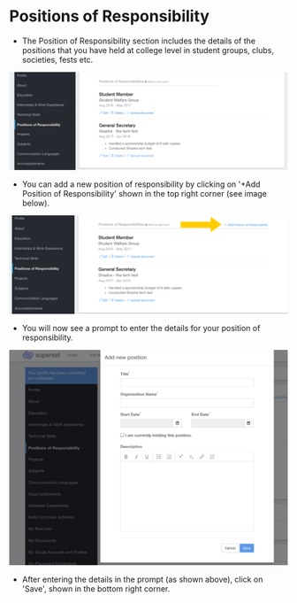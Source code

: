 # Positions of Responsibility

* The Position of Responsibility section includes the details of the positions that you have held at college level in student groups, clubs, societies, fests etc.

![](../../.gitbook/assets/image%20%28170%29.png)

* You can add a new position of responsibility by clicking on '+Add Position of Responsibility' shown in the top right corner \(see image below\).

![](../../.gitbook/assets/image%20%28197%29.png)

* You will now see a prompt to enter the details for your position of responsibility.

![](../../.gitbook/assets/image%20%28183%29.png)

* After entering the details in the prompt \(as shown above\), click on 'Save', shown in the bottom right corner.





